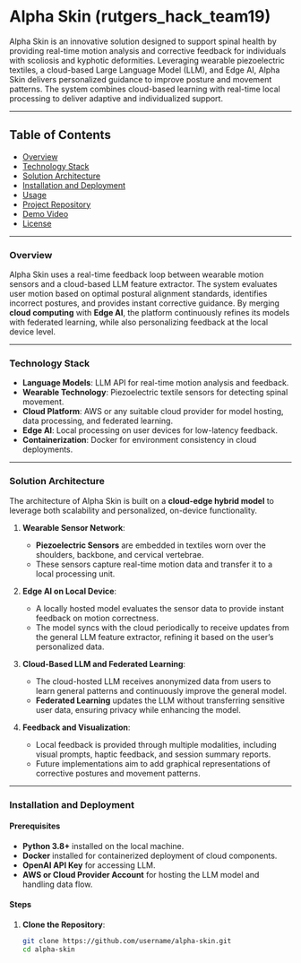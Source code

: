 # Alpha Skin (rutgers_hack_team19)

Alpha Skin is an innovative solution designed to support spinal health by providing real-time motion analysis and corrective feedback for individuals with scoliosis and kyphotic deformities. Leveraging wearable piezoelectric textiles, a cloud-based Large Language Model (LLM), and Edge AI, Alpha Skin delivers personalized guidance to improve posture and movement patterns. The system combines cloud-based learning with real-time local processing to deliver adaptive and individualized support.

---

## Table of Contents
- [Overview](#overview)
- [Technology Stack](#technology-stack)
- [Solution Architecture](#solution-architecture)
- [Installation and Deployment](#installation-and-deployment)
- [Usage](#usage)
- [Project Repository](#project-repository)
- [Demo Video](#demo-video)
- [License](#license)

---

### Overview

Alpha Skin uses a real-time feedback loop between wearable motion sensors and a cloud-based LLM feature extractor. The system evaluates user motion based on optimal postural alignment standards, identifies incorrect postures, and provides instant corrective guidance. By merging **cloud computing** with **Edge AI**, the platform continuously refines its models with federated learning, while also personalizing feedback at the local device level.

---

### Technology Stack

- **Language Models**: LLM API for real-time motion analysis and feedback.
- **Wearable Technology**: Piezoelectric textile sensors for detecting spinal movement.
- **Cloud Platform**: AWS or any suitable cloud provider for model hosting, data processing, and federated learning.
- **Edge AI**: Local processing on user devices for low-latency feedback.
- **Containerization**: Docker for environment consistency in cloud deployments.

---

### Solution Architecture

The architecture of Alpha Skin is built on a **cloud-edge hybrid model** to leverage both scalability and personalized, on-device functionality.

1. **Wearable Sensor Network**:
    - **Piezoelectric Sensors** are embedded in textiles worn over the shoulders, backbone, and cervical vertebrae.
    - These sensors capture real-time motion data and transfer it to a local processing unit.

2. **Edge AI on Local Device**:
    - A locally hosted model evaluates the sensor data to provide instant feedback on motion correctness.
    - The model syncs with the cloud periodically to receive updates from the general LLM feature extractor, refining it based on the user’s personalized data.

3. **Cloud-Based LLM and Federated Learning**:
    - The cloud-hosted LLM receives anonymized data from users to learn general patterns and continuously improve the general model.
    - **Federated Learning** updates the LLM without transferring sensitive user data, ensuring privacy while enhancing the model.

4. **Feedback and Visualization**:
    - Local feedback is provided through multiple modalities, including visual prompts, haptic feedback, and session summary reports.
    - Future implementations aim to add graphical representations of corrective postures and movement patterns.

---

### Installation and Deployment

#### Prerequisites
- **Python 3.8+** installed on the local machine.
- **Docker** installed for containerized deployment of cloud components.
- **OpenAI API Key** for accessing LLM.
- **AWS or Cloud Provider Account** for hosting the LLM model and handling data flow.

#### Steps

1. **Clone the Repository**:
   ```bash
   git clone https://github.com/username/alpha-skin.git
   cd alpha-skin
